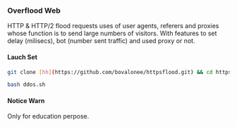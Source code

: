 ### Overflood Web

HTTP & HTTP/2 flood requests uses of user agents, referers and proxies whose function is to send large numbers of visitors. 
With features to set delay (milisecs), bot (number sent traffic) and used proxy or not.

#### Lauch Set

```bash
git clone [hh](https://github.com/bovalonee/httpsflood.git) && cd httpsflood && chmod 777 ddos.sh
```

```bash
bash ddos.sh
```

#### Notice Warn
Only for education perpose.
